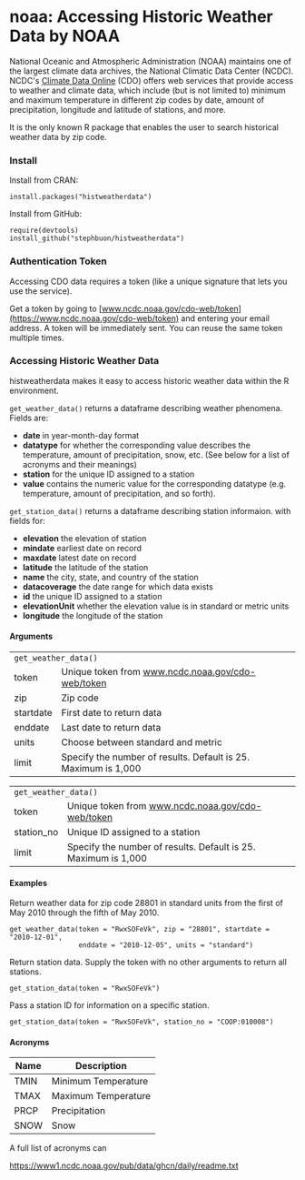 # noaa: Accessing Historic Weather Data by NOAA

National Oceanic and Atmospheric Administration (NOAA) maintains one of the largest climate data archives, the National Climatic Data Center (NCDC). NCDC's [Climate Data Online](https://www.ncdc.noaa.gov/cdo-web/webservices/v2#stations) (CDO) offers web services that provide access to weather and climate data, which include (but is not limited to) minimum and maximum temperature in different zip codes by date, amount of precipitation, longitude and latitude of stations, and more. 

It is the only known R package that enables the user to search historical weather data by zip code. 


### Install

Install from CRAN:

```
install.packages("histweatherdata")
```

Install from GitHub:

```
require(devtools)
install_github("stephbuon/histweatherdata")
```

### Authentication Token

Accessing CDO data requires a token (like a unique signature that lets you use the service).

Get a token by going to [www.ncdc.noaa.gov/cdo-web/token](https://www.ncdc.noaa.gov/cdo-web/token) and entering your email address. A token will be immediately sent. You can reuse the same token multiple times. 

### Accessing Historic Weather Data

histweatherdata makes it easy to access historic weather data within the R environment. 

`get_weather_data()` returns a dataframe describing weather phenomena. Fields are: 
- **date** in year-month-day format
- **datatype** for whether the corresponding value describes the temperature, amount of precipitation, snow, etc. (See below for a list of acronyms and their meanings)
- **station** for the unique ID assigned to a station
- **value** contains the numeric value for the corresponding datatype (e.g. temperature, amount of precipitation, and so forth).

`get_station_data()` returns a dataframe describing station informaion. with fields for:
- **elevation** the elevation of station
- **mindate** earliest date on record
- **maxdate** latest date on record
- **latitude** the latitude of the station
- **name** the city, state, and country of the station
- **datacoverage** the date range for which data exists
- **id** the unique ID assigned to a station
- **elevationUnit** whether the elevation value is in standard or metric units
- **longitude** the longitude of the station

#### Arguments

<table>
  <tr>
    <td colspan="2"><code>get_weather_data()</code></td>
  </tr>
  <tr>
    <td>token</td>
    <td>Unique token from <a href="https://www.ncdc.noaa.gov/cdo-web/token">www.ncdc.noaa.gov/cdo-web/token</a></td>
  </tr>
  <tr>
    <td>zip</td>
    <td>Zip code</td>
  </tr>
  <tr>
    <td>startdate</td>
    <td>First date to return data</td>
  </tr>
  <tr>
    <td>enddate</td>
    <td>Last date to return data</td>
  </tr>
  <tr>
    <td>units</td>
    <td>Choose between standard and metric</td>
  </tr>
  <tr>
    <td>limit</td>
    <td>Specify the number of results. Default is 25. Maximum is 1,000</td>
  </tr>
</table>

<table>
  <tr>
    <td colspan="2"><code>get_weather_data()</code></td>
  </tr>
  <tr>
    <td>token</td>
    <td>Unique token from <a href="https://www.ncdc.noaa.gov/cdo-web/token">www.ncdc.noaa.gov/cdo-web/token</a></td>
  </tr>
  <tr>
    <td>station_no</td>
    <td>Unique ID assigned to a station</td>
  </tr>
  <tr>
    <td>limit</td>
    <td>Specify the number of results. Default is 25. Maximum is 1,000</td>
  </tr>
</table>

#### Examples

Return weather data for zip code 28801 in standard units from the first of May 2010 through the fifth of May 2010. 

```
get_weather_data(token = "RwxSOFeVk", zip = "28801", startdate = "2010-12-01",
                 enddate = "2010-12-05", units = "standard")
```

Return station data. Supply the token with no other arguments to return all stations.

```
get_station_data(token = "RwxSOFeVk")
```

Pass a station ID for information on a specific station.

```
get_station_data(token = "RwxSOFeVk", station_no = "COOP:010008")
```

#### Acronyms 

| Name | Description |
|----|----|
| TMIN | Minimum Temperature |
| TMAX | Maximum Temperature |
| PRCP | Precipitation |
| SNOW | Snow |

A full list of acronyms can 

https://www1.ncdc.noaa.gov/pub/data/ghcn/daily/readme.txt

